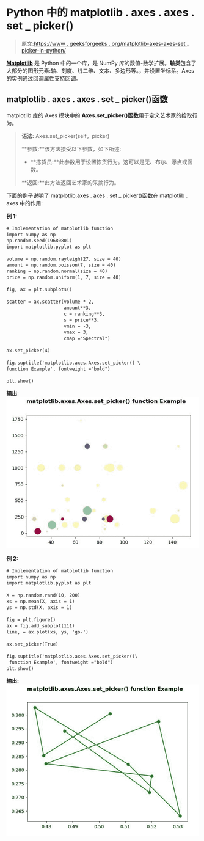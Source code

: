 # Python 中的 matplotlib . axes . axes . set _ picker()

> 原文:[https://www . geeksforgeeks . org/matplotlib-axes-axes-set _ picker-in-python/](https://www.geeksforgeeks.org/matplotlib-axes-axes-set_picker-in-python/)

**[Matplotlib](https://www.geeksforgeeks.org/python-introduction-matplotlib/)** 是 Python 中的一个库，是 NumPy 库的数值-数学扩展。**轴类**包含了大部分的图形元素:轴、刻度、线二维、文本、多边形等。，并设置坐标系。Axes 的实例通过回调属性支持回调。

## matplotlib . axes . axes . set _ picker()函数

matplotlib 库的 Axes 模块中的 **Axes.set_picker()函数**用于定义艺术家的拾取行为。

> **语法:** Axes.set_picker(self，picker)
> 
> **参数:**该方法接受以下参数，如下所述:
> 
> *   **拣货员:**此参数用于设置拣货行为。这可以是无、布尔、浮点或函数。
> 
> **返回:**此方法返回艺术家的采摘行为。

下面的例子说明了 matplotlib.axes . axes . set _ picker()函数在 matplotlib . axes 中的作用:

**例 1:**

```
# Implementation of matplotlib function
import numpy as np
np.random.seed(19680801)
import matplotlib.pyplot as plt

volume = np.random.rayleigh(27, size = 40)
amount = np.random.poisson(7, size = 40)
ranking = np.random.normal(size = 40)
price = np.random.uniform(1, 7, size = 40)

fig, ax = plt.subplots()

scatter = ax.scatter(volume * 2, 
                     amount**3,
                     c = ranking**3,
                     s = price**3,
                     vmin = -3,
                     vmax = 3,
                     cmap ="Spectral")

ax.set_picker(4)

fig.suptitle('matplotlib.axes.Axes.set_picker() \
function Example', fontweight ="bold")

plt.show()
```

**输出:**
![](img/91d58b061698de3d43c85694ceb4b095.png)

**例 2:**

```
# Implementation of matplotlib function
import numpy as np
import matplotlib.pyplot as plt

X = np.random.rand(10, 200)
xs = np.mean(X, axis = 1)
ys = np.std(X, axis = 1)

fig = plt.figure()
ax = fig.add_subplot(111)
line, = ax.plot(xs, ys, 'go-')

ax.set_picker(True)

fig.suptitle('matplotlib.axes.Axes.set_picker()\
 function Example', fontweight ="bold")
plt.show()
```

**输出:**
![](img/af5b2a294ee0586d4fab3d5237ef1198.png)